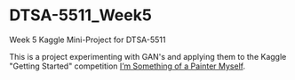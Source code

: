 # DTSA-5511_Week5
Week 5 Kaggle Mini-Project for DTSA-5511

This is a project experimenting with GAN's and applying them to the Kaggle "Getting Started" competition [I’m Something of a Painter Myself](https://www.kaggle.com/competitions/gan-getting-started/data).

